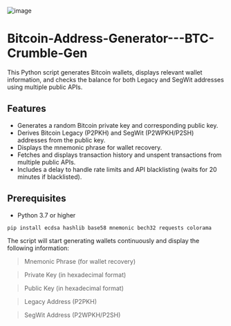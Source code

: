 ![image](https://github.com/user-attachments/assets/83fbf13e-6b4d-4248-a83d-6ffbc68847aa)


# Bitcoin-Address-Generator---BTC-Crumble-Gen
This Python script generates Bitcoin wallets, displays relevant wallet information, and checks the balance for both Legacy and SegWit addresses using multiple public APIs.

## Features
- Generates a random Bitcoin private key and corresponding public key.
- Derives Bitcoin Legacy (P2PKH) and SegWit (P2WPKH/P2SH) addresses from the public key.
- Displays the mnemonic phrase for wallet recovery.
- Fetches and displays transaction history and unspent transactions from multiple public APIs.
- Includes a delay to handle rate limits and API blacklisting (waits for 20 minutes if blacklisted).

## Prerequisites
- Python 3.7 or higher
```
pip install ecdsa hashlib base58 mnemonic bech32 requests colorama
```

The script will start generating wallets continuously and display the following information:

> Mnemonic Phrase (for wallet recovery)

> Private Key (in hexadecimal format)

> Public Key (in hexadecimal format)

> Legacy Address (P2PKH)

> SegWit Address (P2WPKH/P2SH)
